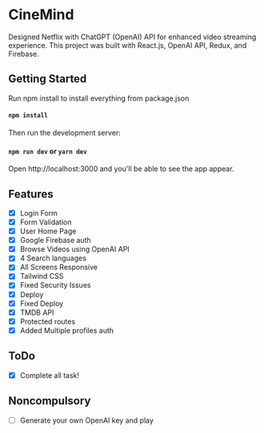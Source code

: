 # CineMind

Designed Netflix with ChatGPT (OpenAI) API for enhanced video streaming experience.
This project was built with React.js, OpenAI API, Redux, and Firebase.

## Getting Started

Run npm install to install everything from package.json

#### `npm install`

Then run the development server:

#### `npm run dev` or `yarn dev`

Open http://localhost:3000 and you'll be able to see the app appear.

## Features

- [x] Login Form
- [x] Form Validation
- [x] User Home Page
- [x] Google Firebase auth
- [x] Browse Videos using OpenAI API
- [x] 4 Search languages
- [x] All Screens Responsive
- [x] Tailwind CSS
- [x] Fixed Security Issues
- [x] Deploy
- [x] Fixed Deploy
- [x] TMDB API
- [x] Protected routes
- [x] Added Multiple profiles auth

## ToDo

- [x] Complete all task!

## Noncompulsory

- [ ] Generate your own OpenAI key and play

